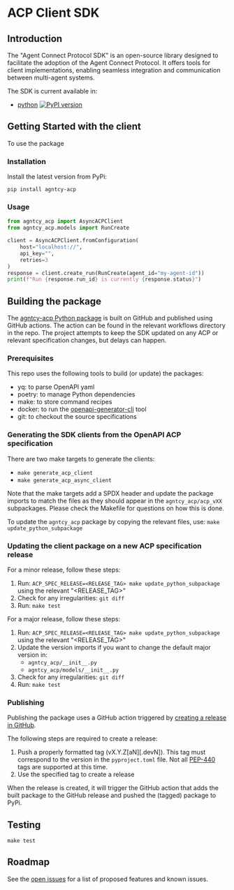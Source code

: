 # ACP Client SDK

## Introduction

The "Agent Connect Protocol SDK" is an open-source library designed to
facilitate the adoption of the Agent Connect Protocol. It offers tools
for client implementations, enabling seamless integration and communication
between multi-agent systems.

The SDK is current available in:
  * [python](https://pypi.org/project/agntcy-acp/) [![PyPI version](https://img.shields.io/pypi/v/agntcy-acp.svg)](https://pypi.org/project/agntcy-acp/)

## Getting Started with the client

To use the package 

### Installation

Install the latest version from PyPi:
```shell
pip install agntcy-acp
```

### Usage

```python
from agntcy_acp import AsyncACPClient
from agntcy_acp.models import RunCreate

client = AsyncACPClient.fromConfiguration(
    host="localhost://", 
    api_key="", 
    retries=3
)
response = client.create_run(RunCreate(agent_id="my-agent-id"))
print(f"Run {response.run_id} is currently {response.status}")
```

## Building the package

The [agntcy-acp Python package](https://pypi.org/project/agntcy-acp/) is
built on GitHub and published using GitHub actions. The action can be found
in the relevant workflows directory in the repo. The project attempts to keep
the SDK updated on any ACP or relevant specification changes, but delays can
happen.

### Prerequisites

This repo uses the following tools to build (or update) the packages:
  * yq: to parse OpenAPI yaml
  * poetry: to manage Python dependencies
  * make: to store command recipes
  * docker: to run the 
  [openapi-generator-cli](https://github.com/OpenAPITools/openapi-generator-cli) tool
  * git: to checkout the source specifications

### Generating the SDK clients from the OpenAPI ACP specification

There are two make targets to generate the clients:
  * `make generate_acp_client`
  * `make generate_acp_async_client`

Note that the make targets add a SPDX header and update the package 
imports to match the files as they should appear in the `agntcy_acp/acp_vXX`
subpackages. Please check the Makefile for questions on how this is done.

To update the `agntcy_acp` package by copying the relevant files, use: 
`make update_python_subpackage`

### Updating the client package on a new ACP specification release

For a minor release, follow these steps:

  1. Run: `ACP_SPEC_RELEASE=<RELEASE_TAG> make update_python_subpackage` 
  using the relevant "<RELEASE_TAG>"
  2. Check for any irregularities: `git diff`
  3. Run: `make test`

For a major release, follow these steps:

  1. Run: `ACP_SPEC_RELEASE=<RELEASE_TAG> make update_python_subpackage` 
  using the relevant "<RELEASE_TAG>"
  2. Update the version imports if you want to change the default major
  version in:
      * `agntcy_acp/__init__.py`
      * `agntcy_acp/models/__init__.py`
  3. Check for any irregularities: `git diff`
  4. Run: `make test`

### Publishing

Publishing the package uses a GitHub action triggered by 
[creating a release in GitHub](https://docs.github.com/en/repositories/releasing-projects-on-github/managing-releases-in-a-repository#creating-a-release).

The following steps are required to create a release:
  1. Push a properly formatted tag (vX.Y.Z[aN][.devN]). This tag must
  correspond to the version in the `pyproject.toml` file. Not all [PEP-440](https://peps.python.org/pep-0440/)
  tags are supported at this time.
  2. Use the specified tag to create a release

When the release is created, it will trigger the GitHub action that 
adds the built package to the GitHub release and pushed the (tagged) 
package to PyPi.


## Testing

`make test`


## Roadmap

See the [open issues](https://github.com/agntcy/acp-sdk/issues) for a list of proposed features and known issues.
